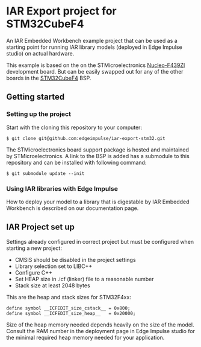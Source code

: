# IAR Export project for STM32CubeF4

An IAR Embedded Workbench example project that can be used as a starting point for running IAR library models (deployed in Edge Impulse studio) on actual hardware.

This example is based on the on the STMicroelectronics [Nucleo-F439ZI](https://www.st.com/en/evaluation-tools/nucleo-f439zi.html) development board. But can be easily swapped out for any of the other boards in the [STM32CubeF4](https://github.com/STMicroelectronics/STM32CubeF4) BSP.

## Getting started

### Setting up the project

Start with the cloning this repository to your computer:
```
$ git clone git@github.com:edgeimpulse/iar-export-stm32.git
```
The STMicroelectronics board support package is hosted and maintained by STMicroelectronics. A link to the BSP is added has a submodule to this repository and can be installed with following command:
```
$ git submodule update --init
```

### Using IAR libraries with Edge Impulse

How to deploy your model to a library that is digestable by IAR Embedded Workbench is described on our documentation page.

## IAR Project set up

Settings already configured in correct project but must be configured when starting a new project:

- CMSIS should be disabled in the project settings
- Library selection set to LIBC++
- Configure C++
- Set HEAP size in .icf (linker) file to a reasonable number
- Stack size at least 2048 bytes

This are the heap and stack sizes for STM32F4xx:

```
define symbol __ICFEDIT_size_cstack__ = 0x800;
define symbol __ICFEDIT_size_heap__   = 0x20000;
```

Size of the heap memory needed depends heavily on the size of the model. Consult the RAM number in the deployment page in Edge Impulse studio for the minimal required heap memory needed for your application.